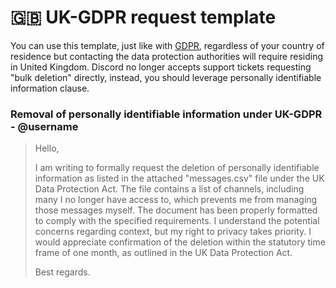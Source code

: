# 🇬🇧 UK-GDPR request template

You can use this template, just like with [GDPR](GDPR.md), regardless of your country of residence but contacting the data protection authorities will require residing in United Kingdom. Discord no longer accepts support tickets requesting "bulk deletion" directly, instead, you should leverage personally identifiable information clause.

### Removal of personally identifiable information under UK-GDPR - @username

> Hello,
> 
> I am writing to formally request the deletion of personally identifiable information as listed in the attached "messages.csv" file under the UK Data Protection Act. The file contains a list of channels, including many I no longer have access to, which prevents me from managing those messages myself. The document has been properly formatted to comply with the specified requirements. I understand the potential concerns regarding context, but my right to privacy takes priority. I would appreciate confirmation of the deletion within the statutory time frame of one month, as outlined in the UK Data Protection Act.
> 
> Best regards.